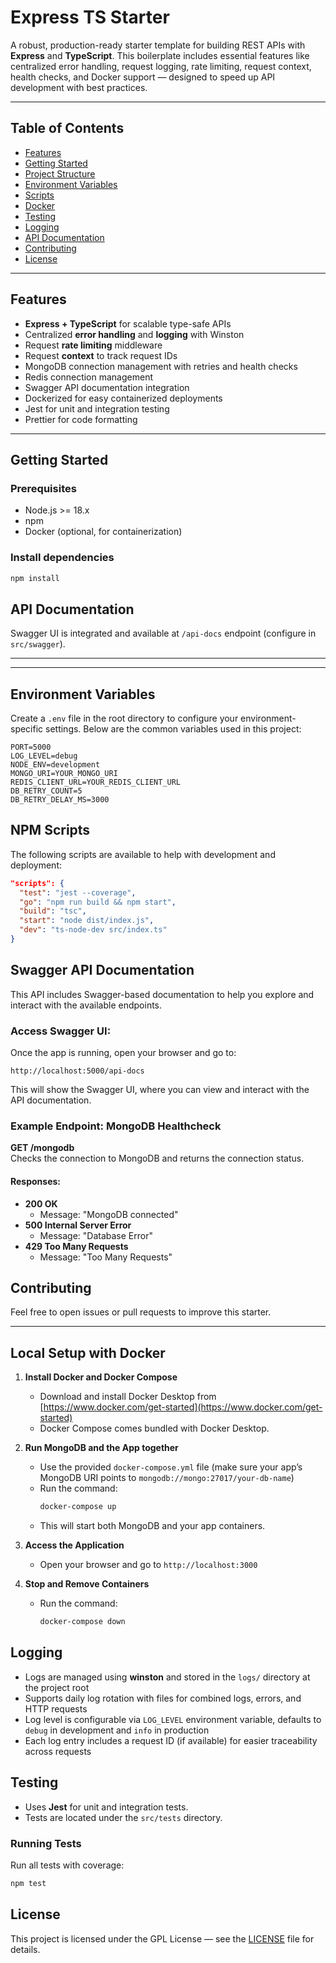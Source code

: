 # Express TS Starter

A robust, production-ready starter template for building REST APIs with **Express** and **TypeScript**. This boilerplate includes essential features like centralized error handling, request logging, rate limiting, request context, health checks, and Docker support — designed to speed up API development with best practices.

---
## Table of Contents

- [Features](#features)
- [Getting Started](#getting-started)
- [Project Structure](#project-structure)
- [Environment Variables](#environment-variables)
- [Scripts](#scripts)
- [Docker](#docker)
- [Testing](#testing)
- [Logging](#logging)
- [API Documentation](#api-documentation)
- [Contributing](#contributing)
- [License](#license)

---
## Features

- **Express + TypeScript** for scalable type-safe APIs
- Centralized **error handling** and **logging** with Winston
- Request **rate limiting** middleware
- Request **context** to track request IDs
- MongoDB connection management with retries and health checks
- Redis connection management 
- Swagger API documentation integration
- Dockerized for easy containerized deployments
- Jest for unit and integration testing
- Prettier for code formatting

---

## Getting Started

### Prerequisites

- Node.js >= 18.x
- npm 
- Docker (optional, for containerization)

### Install dependencies

```bash
npm install
```

## API Documentation

Swagger UI is integrated and available at `/api-docs` endpoint (configure in `src/swagger`).

---

---

## Environment Variables

Create a `.env` file in the root directory to configure your environment-specific settings. Below are the common variables used in this project:

```env
PORT=5000
LOG_LEVEL=debug
NODE_ENV=development
MONGO_URI=YOUR_MONGO_URI
REDIS_CLIENT_URL=YOUR_REDIS_CLIENT_URL
DB_RETRY_COUNT=5
DB_RETRY_DELAY_MS=3000
```

## NPM Scripts

The following scripts are available to help with development and deployment:

```json
"scripts": {
  "test": "jest --coverage",
  "go": "npm run build && npm start",
  "build": "tsc",
  "start": "node dist/index.js",
  "dev": "ts-node-dev src/index.ts"
}
```

## Swagger API Documentation

This API includes Swagger-based documentation to help you explore and interact with the available endpoints.

### Access Swagger UI:

Once the app is running, open your browser and go to:

```
http://localhost:5000/api-docs
```

This will show the Swagger UI, where you can view and interact with the API documentation.

### Example Endpoint: MongoDB Healthcheck

**GET /mongodb**  
Checks the connection to MongoDB and returns the connection status.

#### Responses:
- **200 OK**
   - Message: "MongoDB connected"
- **500 Internal Server Error**
   - Message: "Database Error"
- **429 Too Many Requests**
   - Message: "Too Many Requests"



## Contributing

Feel free to open issues or pull requests to improve this starter.

---

## Local Setup with Docker

1. **Install Docker and Docker Compose**
    - Download and install Docker Desktop from [https://www.docker.com/get-started](https://www.docker.com/get-started)
    - Docker Compose comes bundled with Docker Desktop.

2. **Run MongoDB and the App together**
    - Use the provided `docker-compose.yml` file (make sure your app’s MongoDB URI points to `mongodb://mongo:27017/your-db-name`)
    - Run the command:
      ```bash
      docker-compose up
      ```  
    - This will start both MongoDB and your app containers.

3. **Access the Application**
    - Open your browser and go to `http://localhost:3000`

4. **Stop and Remove Containers**
    - Run the command:
      ```bash
      docker-compose down
      ```

## Logging

- Logs are managed using **winston** and stored in the `logs/` directory at the project root
- Supports daily log rotation with files for combined logs, errors, and HTTP requests
- Log level is configurable via `LOG_LEVEL` environment variable, defaults to `debug` in development and `info` in production
- Each log entry includes a request ID (if available) for easier traceability across requests

## Testing

- Uses **Jest** for unit and integration tests.
- Tests are located under the `src/tests` directory.

### Running Tests

Run all tests with coverage:

```bash
npm test
```

## License

This project is licensed under the GPL License — see the [LICENSE](LICENSE) file for details.

